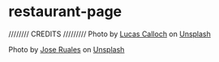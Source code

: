 # restaurant-page


//////// CREDITS /////////
Photo by <a href="https://unsplash.com/@dreiimos?utm_source=unsplash&utm_medium=referral&utm_content=creditCopyText">Lucas Calloch</a> on <a href="https://unsplash.com/s/photos/samurai?utm_source=unsplash&utm_medium=referral&utm_content=creditCopyText">Unsplash</a>
  
Photo by <a href="https://unsplash.com/@jaruales?utm_source=unsplash&utm_medium=referral&utm_content=creditCopyText">Jose Ruales</a> on <a href="https://unsplash.com/s/photos/nigiri?utm_source=unsplash&utm_medium=referral&utm_content=creditCopyText">Unsplash</a>
  